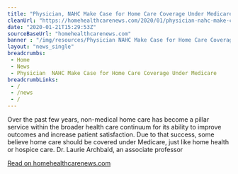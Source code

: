 ```yaml
--- 
title: "Physician, NAHC Make Case for Home Care Coverage Under Medicare"
cleanUrl: "https://homehealthcarenews.com/2020/01/physician-nahc-make-case-for-home-care-coverage-under-medicare/"
date: "2020-01-21T15:29:53Z"
sourceBaseUrl: "homehealthcarenews.com"
banner : "/img/resources/Physician NAHC Make Case for Home Care Coverage Under Medicare.png"
layout: "news_single"
breadcrumbs:
 - Home
 - News
 - Physician  NAHC Make Case for Home Care Coverage Under Medicare
breadcrumbLinks:
 - / 
 - /news
 - / 
---
```

Over the past few years, non-medical home care has become a pillar service within the broader health care continuum for its ability to improve outcomes and increase patient satisfaction. Due to that success, some believe home care should be covered under Medicare, just like home health or hospice care. Dr. Laurie Archbald, an associate professor  
  
[Read on homehealthcarenews.com](https://homehealthcarenews.com/2020/01/physician-nahc-make-case-for-home-care-coverage-under-medicare/)
